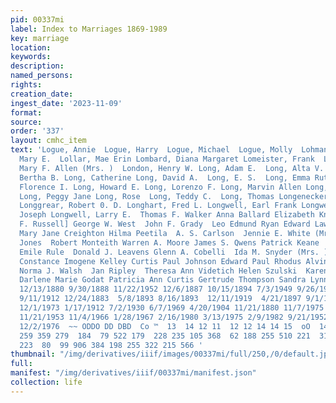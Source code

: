 ```yaml
---
pid: 00337mi
label: Index to Marriages 1869-1989
key: marriage
location: 
keywords: 
description: 
named_persons: 
rights: 
creation_date: 
ingest_date: '2023-11-09'
format: 
source: 
order: '337'
layout: cmhc_item
text: 'Logue, Annie  Logue, Harry  Logue, Michael  Logue, Molly  Lohman, Eva  Lohman,
  Mary E.  Lollar, Mae Erin Lombard, Diana Margaret Lomeister, Frank  Lond, Victor  Londale,
  Mary F. Allen (Mrs. )  London, Henry W. Long, Adam E.  Long, Alta V.  Long, Bertha  Long,
  Bertha B. Long, Catherine Long, David A.  Long, E. S.  Long, Emma Ruthelma Long,
  Florence I. Long, Howard E. Long, Lorenzo F. Long, Marvin Allen Long, Pam Amanda
  Long, Peggy Jane Long, Rose  Long, Teddy C.  Long, Thomas Longenecker, David Ronald
  Longgrear, Robert 0. D. Longhart, Fred L. Longwell, Earl Frank Longwell, Jack Longwell,
  Joseph Longwell, Larry E.  Thomas F. Walker Anna Ballard Elizabeth Knox William
  F. Russell] George W. West  John F. Grady  Leo Edmund Ryan Edward Lawrence Slifka
  Mary Jane Creighton Hilma Peetila  A. S. Carlson  Jennie E. White (Mrs. )  Jessie
  Jones  Robert Monteith Warren A. Moore James S. Qwens Patrick Keane  Wendy Dee Wilkins
  Emile Rule  Donald J. Leavens Glenn A. Cobelli  Ida M. Snyder (Mrs. ) Juliana Dimick
  Constance Imogene Kelley Curtis Paul Johnson Edward Paul Rhodus Alvin D. Stuart
  Norma J. Walsh  Jan Ripley  Theresa Ann Videtich Helen Szulski  Karen Margaret Anderson
  Darlene Marie Godat Patricia Ann Curtis Gertrude Thompson Sandra Lynn Wagner  327  1/9/1890
  12/13/1880 9/30/1888 11/22/1952 12/6/1887 10/15/1894 7/3/1949 9/26/1970 2/27/1890
  9/11/1912 12/24/1883  5/8/1893 8/16/1893  12/11/1919  4/21/1897 9/1/1917 2/11/1902
  12/1/1973 1/17/1912 7/2/1930 6/7/1969 4/20/1904 11/21/1880 11/7/1975 6/4/1966 10/2/1965
  11/21/1953 11/4/1966 1/28/1967 2/16/1980 3/13/1975 2/9/1982 9/21/1952 6/3/1957 11/9/1929
  12/2/1976  ~~ ODDO DD DBD  Co ™  13  14 12 11  12 12 14 14 15  oO  14  74 32 17
  259 359 279  184  79 522 179  228 235 105 368  62 188 255 510 221  31 270  26 455  4]
  223  80  99 906 384 198 255 322 215 566 '
thumbnail: "/img/derivatives/iiif/images/00337mi/full/250,/0/default.jpg"
full: 
manifest: "/img/derivatives/iiif/00337mi/manifest.json"
collection: life
---
```

